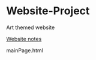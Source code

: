 # Website-Project
Art themed website

[Website notes](https://github.com/user-attachments/files/15586084/CourseProjectNotes.pdf)


mainPage.html
